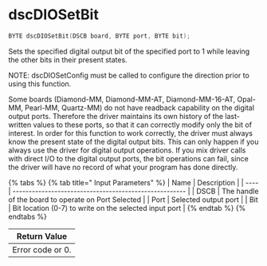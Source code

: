 # dscDIOSetBit

```c
BYTE dscDIOSetBit(DSCB board, BYTE port, BYTE bit);
```

Sets the specified digital output bit of the specified port to 1 while leaving the other bits in their present states.&#x20;

NOTE: dscDIOSetConfig must be called to configure the direction prior to using this function.

&#x20;Some boards (Diamond-MM, Diamond-MM-AT, Diamond-MM-16-AT, Opal-MM, Pearl-MM, Quartz-MM) do not have readback capability on the digital output ports. Therefore the driver maintains its own history of the last-written values to these ports, so that it can correctly modify only the bit of interest. In order for this function to work correctly, the driver must always know the present state of the digital output bits. This can only happen if you always use the driver for digital output operations. If you mix driver calls with direct I/O to the digital output ports, the bit operations can fail, since the driver will have no record of what your program has done directly.

{% tabs %}
{% tab title=" Input Parameters" %}
| Name | Description                                            |
| ---- | ------------------------------------------------------ |
| DSCB | The handle of the board to operate on Port Selected    |
| Port | Selected output port                                   |
| Bit  | Bit location (0-7) to write on the selected input port |
{% endtab %}
{% endtabs %}

| Return Value     |
| ---------------- |
| Error code or 0. |
